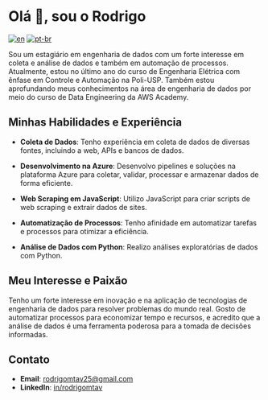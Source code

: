 # Olá 👋, sou o Rodrigo

[![en](https://img.shields.io/badge/lang-en-red.svg)](https://github.com/rodtav/rodtav/blob/main/README.md)
[![pt-br](https://img.shields.io/badge/lang-pt--br-green.svg)](https://github.com/rodtav/rodtav/blob/main/README.pt-br.md)

Sou um estagiário em engenharia de dados com um forte interesse em coleta e análise de dados e também em automação de processos. Atualmente, estou no último ano do curso de Engenharia Elétrica com ênfase em Controle e Automação na Poli-USP. Também estou aprofundando meus conhecimentos na área de engenharia de dados por meio do curso de Data Engineering da AWS Academy.

## Minhas Habilidades e Experiência

- **Coleta de Dados**: Tenho experiência em coleta de dados de diversas fontes, incluindo a web, APIs e bancos de dados.

- **Desenvolvimento na Azure**: Desenvolvo pipelines e soluções na plataforma Azure para coletar, validar, processar e armazenar dados de forma eficiente.

- **Web Scraping em JavaScript**: Utilizo JavaScript para criar scripts de web scraping e extrair dados de sites.

- **Automatização de Processos**: Tenho afinidade em automatizar tarefas e processos para otimizar a eficiência.

- **Análise de Dados com Python**: Realizo análises exploratórias de dados com Python.

## Meu Interesse e Paixão

Tenho um forte interesse em inovação e na aplicação de tecnologias de engenharia de dados para resolver problemas do mundo real. Gosto de automatizar processos para economizar tempo e recursos, e acredito que a análise de dados é uma ferramenta poderosa para a tomada de decisões informadas.

## Contato

- **Email**: rodrigomtav25@gmail.com
- **LinkedIn**: [in/rodrigomtav](https://www.linkedin.com/in/rodrigomtav/)

